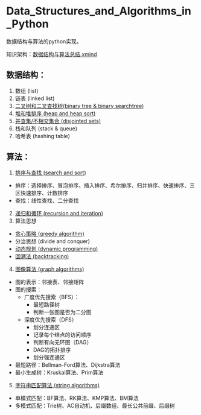 # Data_Structures_and_Algorithms_in_Python
数据结构与算法的python实现。

知识架构：[数据结构与算法总结.xmind](https://github.com/Sonia-96/Data_Structures_and_Algorithms_in_Python/blob/master/%E6%95%B0%E6%8D%AE%E7%BB%93%E6%9E%84%E4%B8%8E%E7%AE%97%E6%B3%95%E6%80%BB%E7%BB%93.xmind)

## 数据结构：
1. 数组 (list)
2. 链表 (linked list)
3. [二叉树和二叉查找树(binary tree & binary searchtree)](https://github.com/Sonia-96/Data_Structures_and_Algorithms_in_Python/blob/master/Data%20Structures/Binary%20Tree.ipynb)
4. [堆和堆排序 (heap and heap sort)](https://github.com/Sonia-96/Data_Structures_and_Algorithms_in_Python/blob/master/Data%20Structures/Heap%20and%20Heap%20Sort.ipynb)
5. [并查集/不相交集合 (disjointed sets)](https://github.com/Sonia-96/Data_Structures_and_Algorithms_in_Python/blob/master/Data%20Structures/Disjointed%20Sets.ipynb)
6. 栈和队列 (stack & queue)
7. 哈希表 (hashing table)

## 算法：
1. [排序与查找 (search and sort)](https://github.com/Sonia-96/Data_Structures_and_Algorithms_in_Python/blob/master/Algorithms/Search%20and%20Sort.ipynb)
  - 排序：选择排序、冒泡排序、插入排序、希尔排序、归并排序、快速排序、三区快速排序、计数排序
  - 查找：线性查找、二分查找
2. [递归和循环 (recursion and iteration)](https://github.com/Sonia-96/Data_Structures_and_Algorithms_in_Python/blob/master/Algorithms/Recursion%20%26%20Iteration.ipynb)
3. 算法思想
  - [贪心策略 (greedy algorithm)](https://github.com/Sonia-96/Data_Structures_and_Algorithms_in_Python/blob/master/Algorithms/Greedy%20Algorithm.ipynb)
  - 分治思想 (divide and conquer)
  - [动态规划 (dynamic programming)](https://github.com/Sonia-96/Data_Structures_and_Algorithms_in_Python/blob/master/Algorithms/Dynamic%20Programming.ipynb)
  - [回溯法 (backtracking)](https://github.com/Sonia-96/Data_Structures_and_Algorithms_in_Python/blob/master/Algorithms/Backtracking.ipynb)
4. [图像算法 (graph algorithms)](https://github.com/Sonia-96/Data_Structures_and_Algorithms_in_Python/blob/master/Algorithms/Graph%20Algorithms.ipynb)
  - 图的表示：邻接表、邻接矩阵
  - 图的搜索：
    - 广度优先搜索（BFS）：
      - 最短路径树
      - 判断一张图是否为二分图
    - 深度优先搜索（DFS）
      - 划分连通区
      - 记录每个结点的访问顺序
      - 判断有向无环图（DAG）
      - DAG的拓扑排序
      - 划分强连通区
  - 最短路径：Bellman-Ford算法、Dijkstra算法
  - 最小生成树：Kruskal算法、Prim算法
5. [字符串匹配算法 (string algorithms)](https://github.com/Sonia-96/Data_Structures_and_Algorithms_in_Python/blob/master/Algorithms/String%20Algorithms.ipynb)
  - 单模式匹配：BF算法、RK算法、KMP算法、BM算法
  - 多模式匹配：Trie树、AC自动机、后缀数组、最长公共前缀、后缀树
